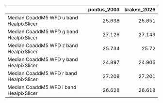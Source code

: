 |                                         |   pontus_2003 |   kraken_2026 |
|:----------------------------------------|--------------:|--------------:|
| Median CoaddM5 WFD u band HealpixSlicer |        25.638 |        25.651 |
| Median CoaddM5 WFD g band HealpixSlicer |        27.126 |        27.149 |
| Median CoaddM5 WFD z band HealpixSlicer |        25.734 |        25.72  |
| Median CoaddM5 WFD y band HealpixSlicer |        24.897 |        24.906 |
| Median CoaddM5 WFD r band HealpixSlicer |        27.209 |        27.201 |
| Median CoaddM5 WFD i band HealpixSlicer |        26.628 |        26.618 |
